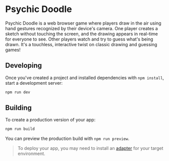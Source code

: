 # Psychic Doodle

Psychic Doodle is a web browser game where players draw in the air using hand gestures recognized by their device's camera. One player creates a sketch without touching the screen, and the drawing appears in real-time for everyone to see. Other players watch and try to guess what's being drawn. It's a touchless, interactive twist on classic drawing and guessing games!

## Developing

Once you've created a project and installed dependencies with `npm install`, start a development server:

```bash
npm run dev
```

## Building

To create a production version of your app:

```bash
npm run build
```

You can preview the production build with `npm run preview`.

> To deploy your app, you may need to install an [adapter](https://kit.svelte.dev/docs/adapters) for your target environment.
